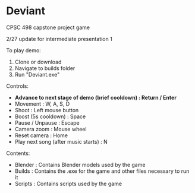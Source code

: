 # Deviant

CPSC 498 capstone project game

2/27 update for intermediate presentation 1

To play demo:
1. Clone or download
2. Navigate to builds folder
3. Run "Deviant.exe"

Controls:
- **Advance to next stage of demo (brief cooldown) : Return / Enter**
- Movement : W, A, S, D
- Shoot : Left mouse button
- Boost (5s cooldown) : Space
- Pause / Unpause : Escape
- Camera zoom : Mouse wheel
- Reset camera : Home
- Play next song (after music starts) : N

Contents:
- Blender : Contains Blender models used by the game
- Builds : Contains the .exe for the game and other files necessary to run it
- Scripts : Contains scripts used by the game 
